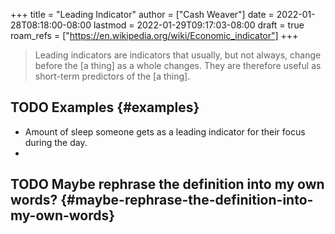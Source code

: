 +++
title = "Leading Indicator"
author = ["Cash Weaver"]
date = 2022-01-28T08:18:00-08:00
lastmod = 2022-01-29T09:17:03-08:00
draft = true
roam_refs = ["https://en.wikipedia.org/wiki/Economic_indicator"]
+++

> Leading indicators are indicators that usually, but not always, change before the [a thing] as a whole changes. They are therefore useful as short-term predictors of the [a thing].


## <span class="org-todo todo TODO">TODO</span> Examples {#examples}

-   Amount of sleep someone gets as a leading indicator for their focus during the day.
-


## <span class="org-todo todo TODO">TODO</span> Maybe rephrase the definition into my own words? {#maybe-rephrase-the-definition-into-my-own-words}
